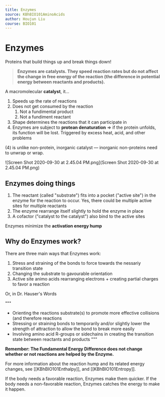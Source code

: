 ```yaml
---
title: Enzymes
source: KBhBIO101AminoAcids
author: Houjun Liu
course: BIO101
---
```


# Enzymes
Proteins that build things up and break things down! 

>  **Enzymes are catalysts. They speed reaction rates but do not affect the change in free energy of the reaction (the difference in potential energy between reactants and products).**

A macromolecular **catalyst**, it...

1. Speeds up the rate of reactions
2. Does not get consumed by the reaction
	1. Not a fundimental product
	2. Not a fundiment reactant
3.  Shape determines the reactions that it can participate in
4.  Enzymes are subject to **protean denaturation** => if the protein unfolds, its function will be lost. Triggered by excess heat, acid, and other problems

(4) is unlike non-protein, inorganic catalyst — inorganic non-proteins need to unwrap or wrap.

![Screen Shot 2020-09-30 at 2.45.04 PM.png](Screen Shot 2020-09-30 at 2.45.04 PM.png)

## Enzymes doing things

1. The reactant (called "substrate") fits into a pocket ("active site") in the enzyme for the reaction to occur. Yes, there could be multiple active sites for multiple reactants
2. The enzyme rearrange itself slightly to hold the enzyme in place
3. A cofactor ("catalyst to the catalyst")  also bind to the active sites

Enzymes minimize the **activation energy hump** 

## Why do Enzymes work?
There are three main ways that Enzymes work:

1. Stress and straining of the bonds to force towards the nessariy transition state
2. Changing the substrate to gavourable orientation
3. Active site animo acids rearranging electrons + creating partial charges to favor a reaction

Or, in Dr. Hauser's Words

"""
- Orienting the reactions substrate(s) to promote more effective collisions (and therefore reactions
- Stressing or straining bonds to temporarily and/or slightly lower the strength of attraction to allow the bond to break more easily
- Involving amino acid R-groups or sidechains in creating the transition state between reactants and products
"""

**Remember: The Fundamental Energy Difference does not change whether or not reactions are helped by the Enzyme.**

For more information about the reaction hump and its related energy changes, see [[KBhBIO101Enthalpy]], and [[KBhBIO101Entropy]].

If the body needs a favorable reaction, Enzymes make them quicker. If the body needs a non-favorable reaction, Enzymes catches the energy to make it happen.
